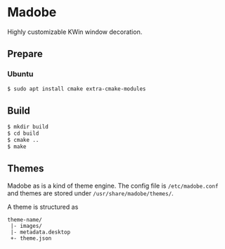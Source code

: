 Madobe
======

Highly customizable KWin window decoration.

Prepare
-------

### Ubuntu

```sh
$ sudo apt install cmake extra-cmake-modules
```

Build
-----

```sh
$ mkdir build
$ cd build
$ cmake ..
$ make
```

Themes
------

Madobe as is a kind of theme engine. The config file is `/etc/madobe.conf` and
themes are stored under `/usr/share/madobe/themes/`.

A theme is structured as

```
theme-name/
 |- images/
 |- metadata.desktop
 +- theme.json
```
